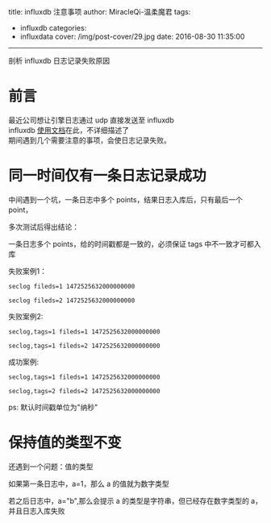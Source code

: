 title: influxdb 注意事项
author: MiracleQi-温柔魔君
tags:
  - influxdb
categories:
  - influxdata
cover: /img/post-cover/29.jpg
date: 2016-08-30 11:35:00
---
剖析 influxdb 日志记录失败原因

# 前言

最近公司想让引擎日志通过 udp 直接发送至 influxdb  
influxdb [使用文档](#https://docs.influxdata.com/influxdb)在此，不详细描述了  
期间遇到几个需要注意的事项，会使日志记录失败。

# 同一时间仅有一条日志记录成功

中间遇到一个坑，一条日志中多个 points，结果日志入库后，只有最后一个 point，

多次测试后得出结论：

一条日志多个 points，给的时间戳都是一致的，必须保证 tags 中不一致才可都入库

失败案例1：

    seclog fileds=1 1472525632000000000

    seclog fileds=2 1472525632000000000

失败案例2:

    seclog,tags=1 fileds=1 1472525632000000000

    seclog,tags=1 fileds=2 1472525632000000000

成功案例:

    seclog,tags=1 fileds=1 1472525632000000000​

    seclog,tags=2 fileds=2 1472525632000000000

ps: 默认时间戳单位为"纳秒"


# 保持值的类型不变

还遇到一个问题：值的类型

如果第一条日志中，a=1，那么 a 的值就为数字类型

若之后日志中，a="b",那么会提示 a 的类型是字符串，但已经存在数字类型的 a，并且日志入库失败